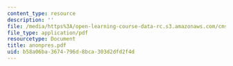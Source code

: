 ```yaml
---
content_type: resource
description: ''
file: /media/https%3A/open-learning-course-data-rc.s3.amazonaws.com/cms-600-videogame-theory-and-analysis-fall-2007/b58a06ba3674796d8bca303d2dfd2f4d_anonpres.pdf
file_type: application/pdf
resourcetype: Document
title: anonpres.pdf
uid: b58a06ba-3674-796d-8bca-303d2dfd2f4d
---
```

